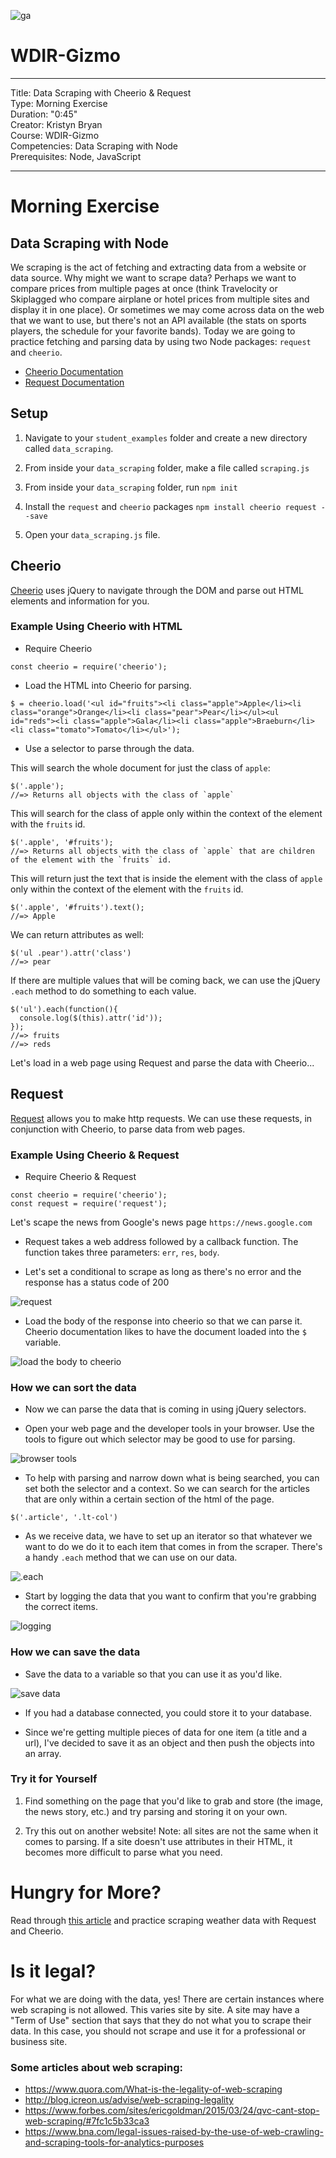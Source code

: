 ![ga](http://mobbook.generalassemb.ly/ga_cog.png)

# WDIR-Gizmo

---
Title: Data Scraping with Cheerio & Request <br>
Type: Morning Exercise<br>
Duration: "0:45"<br>
Creator: Kristyn Bryan<br>
Course: WDIR-Gizmo<br>
Competencies: Data Scraping with Node <br>
Prerequisites: Node, JavaScript <br>

---

# Morning Exercise
## Data Scraping with Node
 
We scraping is the act of fetching and extracting data from a website or data source. Why might we want to scrape data? Perhaps we want to compare prices from multiple pages at once (think Travelocity or Skiplagged who compare airplane or hotel prices from multiple sites and display it in one place). Or sometimes we may come across data on the web that we want to use, but there's not an API available (the stats on sports players, the schedule for your favorite bands). Today we are going to practice fetching and parsing data by using two Node packages: `request` and `cheerio`.

- [Cheerio Documentation](https://www.npmjs.com/package/cheerio)
- [Request Documentation](https://www.npmjs.com/package/request)

## Setup

1) Navigate to your `student_examples` folder and create a new directory called `data_scraping`.

2) From inside your `data_scraping` folder, make a file called `scraping.js`

2) From inside your `data_scraping` folder, run `npm init`

3) Install the `request` and `cheerio` packages
`npm install cheerio request --save`

4) Open your `data_scraping.js` file.


## Cheerio

[Cheerio](https://www.npmjs.com/package/cheerio) uses jQuery to navigate through the DOM and parse out HTML elements and information for you.

### Example Using Cheerio with HTML

- Require Cheerio

`const cheerio = require('cheerio');
`

- Load the HTML into Cheerio for parsing.

```
$ = cheerio.load('<ul id="fruits"><li class="apple">Apple</li><li class="orange">Orange</li><li class="pear">Pear</li></ul><ul id="reds"><li class="apple">Gala</li><li class="apple">Braeburn</li><li class="tomato">Tomato</li></ul>');
```

- Use a selector to parse through the data.

This will search the whole document for just the class of `apple`:

```
$('.apple');
//=> Returns all objects with the class of `apple`
```

This will search for the class of apple only within the context of the element with the `fruits` id.

```
$('.apple', '#fruits');
//=> Returns all objects with the class of `apple` that are children of the element with the `fruits` id.
```

This will return just the text that is inside the element with the class of `apple` only within the context of the element with the `fruits` id.

```
$('.apple', '#fruits').text();
//=> Apple
```

We can return attributes as well:

```
$('ul .pear').attr('class')
//=> pear
```

If there are multiple values that will be coming back, we can use the jQuery `.each` method to do something to each value.

```
$('ul').each(function(){
  console.log($(this).attr('id'));
});
//=> fruits
//=> reds
```

Let's load in a web page using Request and parse the data with Cheerio...

## Request
[Request](https://www.npmjs.com/package/request) allows you to make http requests. We can use these requests, in conjunction with Cheerio, to parse data from web pages.

### Example Using Cheerio & Request

- Require Cheerio & Request

```
const cheerio = require('cheerio');
const request = require('request');
```

Let's scape the news from Google's news page `https://news.google.com`

- Request takes a web address followed by a callback function. The function takes three parameters: `err`, `res`, `body`.

- Let's set a conditional to scrape as long as there's no error and the response has a status code of 200

![request](https://i.imgur.com/VQdnE6J.png)

- Load the body of the response into cheerio so that we can parse it. Cheerio documentation likes to have the document loaded into the `$` variable.

![load the body to cheerio](https://i.imgur.com/csOjeSA.png)

### How we can sort the data

- Now we can parse the data that is coming in using jQuery selectors.

- Open your web page and the developer tools in your browser. Use the tools to figure out which selector may be good to use for parsing.

![browser tools](https://i.imgur.com/gdQBkdr.png)

- To help with parsing and narrow down what is being searched, you can set both the selector and a context. So we can search for the articles that are only within a certain section of the html of the page.

`$('.article', '.lt-col')`

- As we receive data, we have to set up an iterator so that whatever we want to do we do it to each item that comes in from the scraper. There's a handy `.each` method that we can use on our data.

![.each](https://i.imgur.com/wwqVqVH.png)

- Start by logging the data that you want to confirm that you're grabbing the correct items.

![logging](https://i.imgur.com/ANMvk85.png)

### How we can save the data

- Save the data to a variable so that you can use it as you'd like.

![save data](https://i.imgur.com/b5fYE3b.png)

- If you had a database connected, you could store it to your database.

- Since we're getting multiple pieces of data for one item (a title and a url), I've decided to save it as an object and then push the objects into an array.

### Try it for Yourself

1) Find something on the page that you'd like to grab and store (the image, the news story, etc.) and try parsing and storing it on your own.

2) Try this out on another website! Note: all sites are not the same when it comes to parsing. If a site doesn't use attributes in their HTML, it becomes more difficult to parse what you need.


# Hungry for More?

Read through [this article](https://github.com/FrontenderMagazine/web-scraping-with-nodejs/blob/master/eng.md) and practice scraping weather data with Request and Cheerio.

# Is it legal?

For what we are doing with the data, yes! There are certain instances where web scraping is not allowed. This varies site by site. A site may have a "Term of Use" section that says that they do not what you to scrape their data. In this case, you should not scrape and use it for a professional or business site.  

### Some articles about web scraping:
- https://www.quora.com/What-is-the-legality-of-web-scraping
- http://blog.icreon.us/advise/web-scraping-legality
- https://www.forbes.com/sites/ericgoldman/2015/03/24/qvc-cant-stop-web-scraping/#7fc1c5b33ca3
- https://www.bna.com/legal-issues-raised-by-the-use-of-web-crawling-and-scraping-tools-for-analytics-purposes
